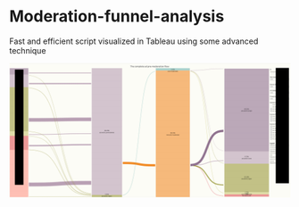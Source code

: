 # Moderation-funnel-analysis
Fast and efficient script visualized in Tableau using some advanced technique

![Moderation funnel](Page1.png)

